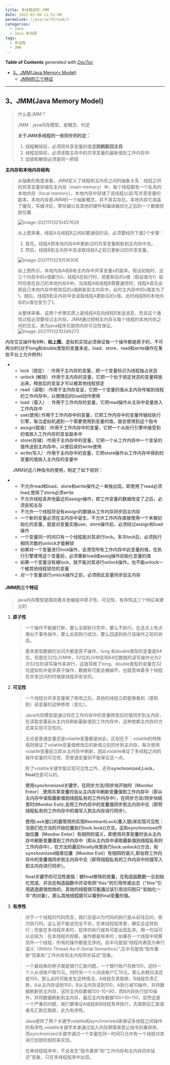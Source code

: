 ```yaml
---
title: 多线程进阶-JMM
date: 2022-01-06 11:51:06
permalink: /java/se/thread/3
categories:
  - Java
  - Java-多线程
tags:
  - 多线程
  - JMM
---
```

<!-- START doctoc generated TOC please keep comment here to allow auto update -->
<!-- DON'T EDIT THIS SECTION, INSTEAD RE-RUN doctoc TO UPDATE -->
**Table of Contents**  *generated with [DocToc](https://github.com/thlorenz/doctoc)*

- [3、JMM(Java Memory Model)](#3jmmjava-memory-model)
    - [JMM的三个特征](#jmm%E7%9A%84%E4%B8%89%E4%B8%AA%E7%89%B9%E5%BE%81)

<!-- END doctoc generated TOC please keep comment here to allow auto update -->

---

## 3、JMM(Java Memory Model)

> 什么是JMM？
>
> JMM：java内存模型，是概念、约定
>
> **关于JMM多线程的一些同步的约定：**
>
> 1. 线程解锁前，必须把共享变量的值**立刻刷新回主存**
> 2. 线程加锁前，必须读取主存中的共享变量的最新值到工作内存中
> 3. 加锁和解锁必须是同一把锁



**主内存和本地内存结构**

> 从抽象的角度来看，JMM定义了线程和主内存之间的抽象关系：线程之间的共享变量存储在主内存（main memory）中，每个线程都有一个私有的本地内存（local memory），本地内存中存储了该线程以读/写共享变量的副本。本地内存是JMM的一个抽象概念，并不真实存在。本地内存它涵盖了缓存，写缓冲区，寄存器以及其他的硬件和编译器优化之后的一个数据存放位置
>
> 
>
> ![image-20211113210457626](https://images.zaiolos.top/images/202201061159316.png)
>
> 从上图来看，线程A与线程B之间如要通信的话，必须要经历下面2个步骤：
>
> 1. 首先，线程A把本地内存A中更新过的共享变量刷新到主内存中去。
> 2. 然后，线程B到主内存中去读取线程A之前已更新过的共享变量。
>
> ![image-20211113210516306](https://images.zaiolos.top/images/image-20211113210516306.png)
>
> 
>
> 如上图所示，本地内存A和B有主内存中共享变量x的副本。假设初始时，这三个内存中的x值都为0。线程A在执行时，把更新后的x值（假设值为1）临时存放在自己的本地内存A中。当线程A和线程B需要通信时，线程A首先会把自己本地内存中修改后的x值刷新到主内存中，此时主内存中的x值变为了1。随后，线程B到主内存中去读取线程A更新后的x值，此时线程B的本地内存的x值也变为了1。
>
> 从整体来看，这两个步骤实质上是线程A在向线程B发送消息，而且这个通信过程必须要经过主内存。JMM通过控制主内存与每个线程的本地内存之间的交互，来为java程序员提供内存可见性保证。
> ![image-20211113210346273](https://images.zaiolos.top/images/202201061159419.png)



内存交互操作有8种，**如上图**，虚拟机实现必须保证每一个操作都是原子的，不可再分的(对于long和double类型的变量来说，load、store、read和write操作在某些平台上允许例外)

- - lock（锁定）︰作用于主内存的变量，把一个变量标识为线程独占状态
  - unlock (解锁）∶作用于主内存的变量，它把一个处于锁定状态的变量释放出来，释放后的变呈才可以被其他线程锁定
  - read（读取）∶作用于主内存变呈，它把一个变量的值从主内存传输到线程的工作内存中，以便随后的load动作使用
  - load（载入）︰作用于工作内存的变量，它把read操作从主存中变量放入工作内存中
  - use(使用):作用于工作内存中的变量，它把工作内存中的变量传输给执行引擎，每当虚拟机遇到一个需要使用到变量的值，就会使用到这个指令
  - assign(赋值）∶作用于工作内存中的变量，它把一个从执行引擎中接受到的值放入工作内存的变呈副本中
  - store(存储）∶作用于主内存中的变量，它把一个从工作内存中一个变呈的值传送到主内存中，以便后续的write使用
  - write(写入）∶作用于主内存中的变量，它把store操作从工作内存中得到的变量的值放入主内存的变量中

  JMM对这八种指令的使用，制定了如下规则：

- - 不允许read和load、store和write操作之一单独出现。即使用了read必须load,使用了store必须write
  - 不允许线程丢弃他最近的assign操作，即工作变量的数据改变了之后，必须告知主存
  - 不允许一个线程将没有assign的数据从工作内存同步回主内存
  - 一个新的变量必须在主内存中诞生，不允许工作内存直接使用一个未被初始化的变量。就是对变量实施use、store操作前，必须经过assign和load操作
  - 一个变量同一时间只有一个线程能对其进行lock。多次lock后，必须执行相同次数的unlock才能解锁
  - 如果对一个变量进行lock操作，会清空所有工作内存中此变量的值，在执行引擎使用这个变量前，必须重新load或assig操作初始化变量的值
  - 如果一个变量没有被lock，就不能对其进行unlock操作。也不能unlock一个被其他线程锁住的变量
  - 对一个变量进行unlock操作之前，必须把此变量同步回主内存



#### JMM的三个特征

> java内存模型是围绕着并发编程中原子性、可见性、有序性这三个特征来建立的

1. **原子性**

   > 一个操作不能被打断，要么全部执行完毕，要么不执行。在这点上有点类似于事务操作，要么全部执行成功，要么回退到执行该操作之前的状态。

   > 基本类型数据的访问大都是原子操作，long 和double类型的变量是64位，但是在32位JVM中，32位的JVM会将64位数据的读写操作分为2次32位的读写操作来进行，这就导致了long、double类型的变量在32位虚拟机中是非原子操作，数据有可能会被破坏，也就意味着多个线程在并发访问的时候是线程非安全的。

2. **可见性**

   > 一个线程对共享变量做了修改之后，其他的线程立即能够看到（感知到）该变量的这种修改（变化）。

   > Java内存模型是通过将在工作内存中的变量修改后的值同步到主内存，在读取变量前从主内存刷新最新值到工作内存中，这种依赖主内存的方式来实现可见性的。
   >
   > 无论是普通变量还是volatile变量都是如此，区别在于：volatile的特殊规则保证了volatile变量值修改后的新值立刻同步到主内存，每次使用volatile变量前立即从主内存中刷新，因此volatile保证了多线程之间的操作变量的可见性，而普通变量则不能保证这一点。
   >
   > 除了volatile关键字能实现可见性之外，还有**synchronized,Lock，final**也是可以的。
   >
   > **使用synchronized关键字，在同步方法/同步块开始时（Monitor Enter）,使用共享变量时会从主内存中刷新变量值到工作内存中（即从主内存中读取最新值到线程私有的工作内存中），在同步方法/同步块结束时(Monitor Exit),会将工作内存中的变量值同步到主内存中去（即将线程私有的工作内存中的值写入到主内存进行同步）**。
   >
   > **使用Lock接口的最常用的实现ReentrantLock(重入锁)来实现可见性：当我们在方法的开始位置执行lock.lock()方法，这和synchronized开始位置（Monitor Enter）有相同的语义，即使用共享变量时会从主内存中刷新变量值到工作内存中（即从主内存中读取最新值到线程私有的工作内存中），在方法的最后finally块里执行lock.unlock()方法，和synchronized结束位置（Monitor Exit）有相同的语义,即会将工作内存中的变量值同步到主内存中去（即将线程私有的工作内存中的值写入到主内存进行同步）。**
   >
   > **final关键字的可见性是指：被final修饰的变量，在构造函数数一旦初始化完成，并且在构造函数中并没有把“this”的引用传递出去（“this”引用逃逸是很危险的，其他的线程很可能通过该引用访问到只“初始化一半”的对象），那么其他线程就可以看到final变量的值。**

3. **有序性**

   > 对于一个线程的代码而言，我们总是以为代码的执行是从前往后的，依次执行的。这么说不能说完全不对，在单线程程序里，确实会这样执行；但是在多线程并发时，程序的执行就有可能出现乱序。用一句话可以总结为：在本线程内观察，操作都是有序的；如果在一个线程中观察另外一个线程，所有的操作都是无序的。前半句是指“线程内表现为串行语义（WithIn Thread As-if-Serial Semantics）”,后半句是指“指令重排”现象和“工作内存和主内存同步延迟”现象。

   > 一个最经典的例子就是银行汇款问题，一个银行账户存款100，这时一个人从该账户取10元，同时另一个人向该账户汇10元，那么余额应该还是100。那么此时可能发生这种情况，A线程负责取款，B线程负责汇款，A从主内存读到100，B从主内存读到100，A执行减10操作，并将数据刷新到主内存，这时主内存数据100-10=90，而B内存执行加10操作，并将数据刷新到主内存，最后主内存数据100+10=110，显然这是一个严重的问题，我们要保证A线程和B线程有序执行，先取款后汇款或者先汇款后取款，此为有序性。
   >
   > Java提供了两个关键字volatile和synchronized来保证多线程之间操作的有序性,volatile关键字本身通过加入内存屏障来禁止指令的重排序，而synchronized关键字通过一个变量在同一时间只允许有一个线程对其进行加锁的规则来实现，
   >
   > 在单线程程序中，不会发生“指令重排”和“工作内存和主内存同步延迟”现象，只在多线程程序中出现。

